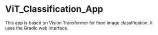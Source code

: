 # ViT_Classification_App
This app is based on Vision Transformer for food image classification. It uses the Gradio web interface.
